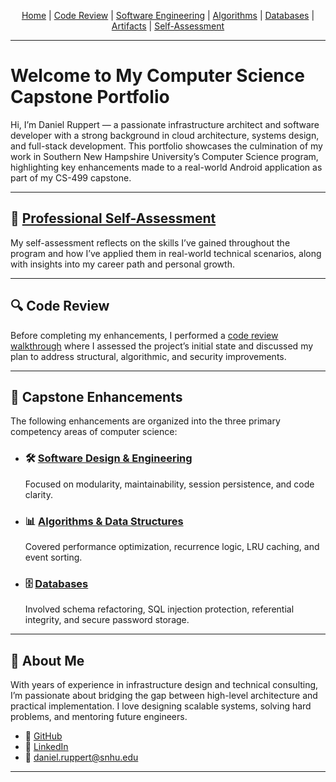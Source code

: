 <p align="center">
  <a href="/index.md">Home</a> |
  <a href="/code-review/index.md">Code Review</a> |
  <a href="/enhancements/software-engineering/index.md">Software Engineering</a> |
  <a href="/enhancements/data-structures-algorithms/index.md">Algorithms</a> |
  <a href="/enhancements/databases/index.md">Databases</a> |
  <a href="/artifacts/index.md">Artifacts</a> |
  <a href="/self-assessment/index.md">Self-Assessment</a>
</p>
<hr>

# Welcome to My Computer Science Capstone Portfolio

Hi, I’m Daniel Ruppert — a passionate infrastructure architect and software developer with a strong background in cloud architecture, systems design, and full-stack development. This portfolio showcases the culmination of my work in Southern New Hampshire University’s Computer Science program, highlighting key enhancements made to a real-world Android application as part of my CS-499 capstone.

---

## 📄 [Professional Self-Assessment](self-assessment/index.md)

My self-assessment reflects on the skills I’ve gained throughout the program and how I’ve applied them in real-world technical scenarios, along with insights into my career path and personal growth.

---

## 🔍 Code Review

Before completing my enhancements, I performed a [code review walkthrough](code-review/index.md) where I assessed the project’s initial state and discussed my plan to address structural, algorithmic, and security improvements.

---

## 🚀 Capstone Enhancements

The following enhancements are organized into the three primary competency areas of computer science:

- ### 🛠 [Software Design & Engineering](enhancements/software-engineering/index.md)
  Focused on modularity, maintainability, session persistence, and code clarity.

- ### 📊 [Algorithms & Data Structures](enhancements/software-engineering/index.md)
  Covered performance optimization, recurrence logic, LRU caching, and event sorting.

- ### 🗄 [Databases](enhancements/databases/index.md)
  Involved schema refactoring, SQL injection protection, referential integrity, and secure password storage.

---

## 💼 About Me

With years of experience in infrastructure design and technical consulting, I’m passionate about bridging the gap between high-level architecture and practical implementation. I love designing scalable systems, solving hard problems, and mentoring future engineers.

- 🔗 [GitHub](https://github.com/danruppert-snhu)
- 🔗 [LinkedIn](https://www.linkedin.com/in/daniel-ruppert/)
- 📧 daniel.ruppert@snhu.edu

---

